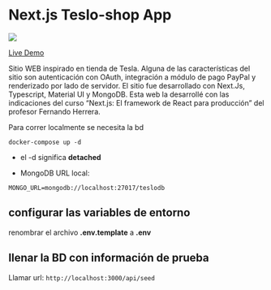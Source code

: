 # Next.js Teslo-shop App

<p><a href="https://next-teslo-shop-eight.vercel.app/" title="Redirect to Teslo Shop">
<img 
src="https://res.cloudinary.com/dwvkka6mz/image/upload/v1671229222/teslo_jbftas.png"></a></p>

[Live Demo](https://next-teslo-shop-eight.vercel.app/)

Sitio WEB inspirado en tienda de Tesla. Alguna de las características del sitio son autenticación con OAuth, integración a módulo de pago PayPal y renderizado por lado de servidor. El sitio fue desarrollado con Next.Js, Typescript, Material UI y MongoDB. Esta web la desarrollé con las indicaciones del curso “Next.js: El framework de React para producción” del profesor Fernando Herrera.

Para correr localmente se necesita la bd

```
docker-compose up -d
```

-   el -d significa **detached**

-   MongoDB URL local:

```
MONGO_URL=mongodb://localhost:27017/teslodb
```

## configurar las variables de entorno

renombrar el archivo **.env.template** a **.env**

## llenar la BD con información de prueba

Llamar url:
`http://localhost:3000/api/seed`
